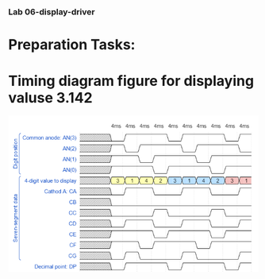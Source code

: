 ### Lab 06-display-driver
# Preparation Tasks:
# Timing diagram figure for displaying valuse 3.142
![](diagram.png)
